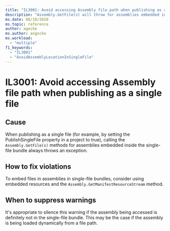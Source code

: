```yaml
---
title: "IL3001: Avoid accessing Assembly file path when publishing as a single file" (code analysis)
description: "Assembly.GetFile(s) will throw for assemblies embedded in a single-file app"
ms.date: 08/18/2020
ms.topic: reference
author: agocke
ms.author: angocke
ms.workload:
  - "multiple"
f1_keywords:
  - "IL3001"
  - "AvoidAssemblyLocationInSingleFile"
---
```

# IL3001: Avoid accessing Assembly file path when publishing as a single file

## Cause

When publishing as a single file (for example, by setting the PublishSingleFile property in a project to true), calling the `Assembly.GetFile(s)` methods for
assemblies embedded inside the single-file bundle always throws an exception.

## How to fix violations

To embed files in assemblies in single-file bundles, consider using embedded resources and the `Assembly.GetManifestResourceStream` method.

## When to suppress warnings

It's appropriate to silence this warning if the assembly being accessed is definitely not in the single-file bundle. This may be the case if the assembly is being loaded dynamically from a file path.
